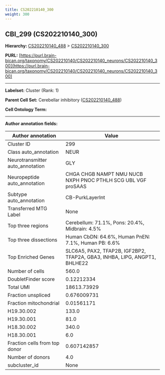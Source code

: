 ```yaml
---
title: CS202210140_300
weight: 300
---
```

## CBI_299 (CS202210140_300)
<b>Hierarchy: </b>
[CS202210140_488](../CS202210140_488) >
[CS202210140_300](../CS202210140_300)

**PURL:** [https://purl.brain-bican.org/taxonomy/CS202210140/CS202210140_neurons/CS202210140_300](https://purl.brain-bican.org/taxonomy/CS202210140/CS202210140_neurons/CS202210140_300)

---


**Labelset:** Cluster (Rank: 1)

**Parent Cell Set:** Cerebellar inhibitory ([CS202210140_488](../CS202210140_488))



**Cell Ontology Term:** 

[MARKER GENES.]: #


---

[TRANSFERRED ANNOTATIONS.]: #


[AUTHOR ANNOTATION FIELDS.]: #


**Author annotation fields:**

| Author annotation | Value |
|-------------------|-------|
|Cluster ID|299|
|Class auto_annotation|NEUR|
|Neurotransmitter auto_annotation|GLY|
|Neuropeptide auto_annotation|CHGA CHGB NAMPT NMU NUCB NXPH PNOC PTHLH SCG UBL VGF proSAAS|
|Subtype auto_annotation|CB-PurkLayerInt|
|Transferred MTG Label|None|
|Top three regions|Cerebellum: 71.1%, Pons: 20.4%, Midbrain: 4.5%|
|Top three dissections|Human CbDN: 64.6%, Human PnEN: 7.1%, Human PB: 6.6%|
|Top Enriched Genes|SLC6A5, PAX2, TFAP2B, IGF2BP2, TFAP2A, GBA3, INHBA, LIPG, ANGPT1, BHLHE22|
|Number of cells|560.0|
|DoubletFinder score|0.12212334|
|Total UMI|18613.73929|
|Fraction unspliced|0.676009731|
|Fraction mitochondrial|0.01561171|
|H19.30.002|133.0|
|H19.30.001|81.0|
|H18.30.002|340.0|
|H18.30.001|6.0|
|Fraction cells from top donor|0.607142857|
|Number of donors|4.0|
|subcluster_id|None|
